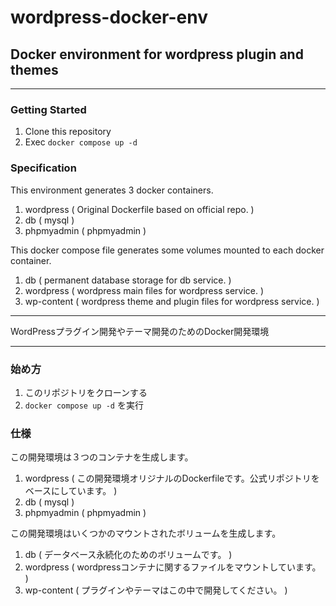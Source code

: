 # wordpress-docker-env

## Docker environment for wordpress plugin and themes

---

### Getting Started

1. Clone this repository
2. Exec `docker compose up -d`

### Specification

This environment generates 3 docker containers.

1. wordpress ( Original Dockerfile based on official repo. )
2. db ( mysql )
3. phpmyadmin ( phpmyadmin )

This docker compose file generates some volumes mounted to each docker container.

1. db ( permanent database storage for db service. )
2. wordpress ( wordpress main files for wordpress service. )
3. wp-content ( wordpress theme and plugin files for wordpress service. )

---

WordPressプラグイン開発やテーマ開発のためのDocker開発環境

---

### 始め方

1. このリポジトリをクローンする
2. `docker compose up -d` を実行

### 仕様

この開発環境は３つのコンテナを生成します。

1. wordpress ( この開発環境オリジナルのDockerfileです。公式リポジトリをベースにしています。 )
2. db ( mysql )
3. phpmyadmin ( phpmyadmin )

この開発環境はいくつかのマウントされたボリュームを生成します。

1. db ( データベース永続化のためのボリュームです。 )
2. wordpress ( wordpressコンテナに関するファイルをマウントしています。 )
3. wp-content ( プラグインやテーマはこの中で開発してください。 )